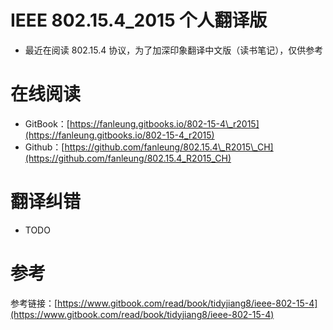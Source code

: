 # IEEE 802.15.4\_2015  个人翻译版

* 最近在阅读 802.15.4 协议，为了加深印象翻译中文版（读书笔记），仅供参考

# 在线阅读

* GitBook：[https://fanleung.gitbooks.io/802-15-4\_r2015](https://fanleung.gitbooks.io/802-15-4_r2015)
* Github：[https://github.com/fanleung/802.15.4\_R2015\_CH](https://github.com/fanleung/802.15.4_R2015_CH)

# 翻译纠错

* TODO

# 参考

参考链接：[https://www.gitbook.com/read/book/tidyjiang8/ieee-802-15-4](https://www.gitbook.com/read/book/tidyjiang8/ieee-802-15-4)

